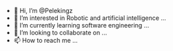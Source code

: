 - 👋 Hi, I’m @Pelekingz
- 👀 I’m interested in Robotic and artificial intelligence ...
- 🌱 I’m currently learning software engineering ...
- 💞️ I’m looking to collaborate on ...
- 📫 How to reach me ...

<!---
Pelekingz/Pelekingz is a ✨ special ✨ repository because its `README.md` (this file) appears on your GitHub profile.
You can click the Preview link to take a look at your changes.
--->
